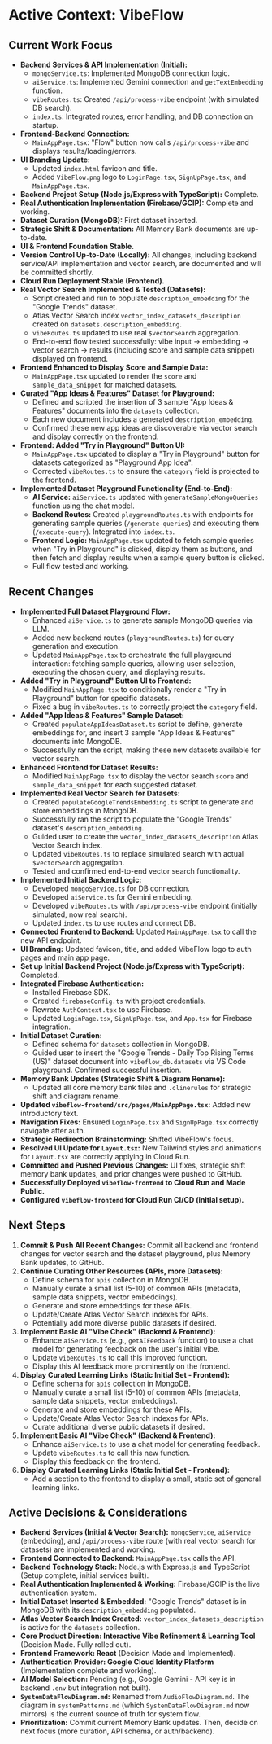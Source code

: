 # Active Context: VibeFlow

## Current Work Focus
*   **Backend Services & API Implementation (Initial):**
    *   `mongoService.ts`: Implemented MongoDB connection logic.
    *   `aiService.ts`: Implemented Gemini connection and `getTextEmbedding` function.
    *   `vibeRoutes.ts`: Created `/api/process-vibe` endpoint (with simulated DB search).
    *   `index.ts`: Integrated routes, error handling, and DB connection on startup.
*   **Frontend-Backend Connection:**
    *   `MainAppPage.tsx`: "Flow" button now calls `/api/process-vibe` and displays results/loading/errors.
*   **UI Branding Update:**
    *   Updated `index.html` favicon and title.
    *   Added `VibeFlow.png` logo to `LoginPage.tsx`, `SignUpPage.tsx`, and `MainAppPage.tsx`.
*   **Backend Project Setup (Node.js/Express with TypeScript):** Complete.
*   **Real Authentication Implementation (Firebase/GCIP):** Complete and working.
*   **Dataset Curation (MongoDB):** First dataset inserted.
*   **Strategic Shift & Documentation:** All Memory Bank documents are up-to-date.
*   **UI & Frontend Foundation Stable.**
*   **Version Control Up-to-Date (Locally):** All changes, including backend service/API implementation and vector search, are documented and will be committed shortly.
*   **Cloud Run Deployment Stable (Frontend).**
*   **Real Vector Search Implemented & Tested (Datasets):**
    *   Script created and run to populate `description_embedding` for the "Google Trends" dataset.
    *   Atlas Vector Search index `vector_index_datasets_description` created on `datasets.description_embedding`.
    *   `vibeRoutes.ts` updated to use real `$vectorSearch` aggregation.
    *   End-to-end flow tested successfully: vibe input -> embedding -> vector search -> results (including score and sample data snippet) displayed on frontend.
*   **Frontend Enhanced to Display Score and Sample Data:**
    *   `MainAppPage.tsx` updated to render the `score` and `sample_data_snippet` for matched datasets.
*   **Curated "App Ideas & Features" Dataset for Playground:**
    *   Defined and scripted the insertion of 3 sample "App Ideas & Features" documents into the `datasets` collection.
    *   Each new document includes a generated `description_embedding`.
    *   Confirmed these new app ideas are discoverable via vector search and display correctly on the frontend.
*   **Frontend: Added "Try in Playground" Button UI:**
    *   `MainAppPage.tsx` updated to display a "Try in Playground" button for datasets categorized as "Playground App Idea".
    *   Corrected `vibeRoutes.ts` to ensure the `category` field is projected to the frontend.
*   **Implemented Dataset Playground Functionality (End-to-End):**
    *   **AI Service:** `aiService.ts` updated with `generateSampleMongoQueries` function using the chat model.
    *   **Backend Routes:** Created `playgroundRoutes.ts` with endpoints for generating sample queries (`/generate-queries`) and executing them (`/execute-query`). Integrated into `index.ts`.
    *   **Frontend Logic:** `MainAppPage.tsx` updated to fetch sample queries when "Try in Playground" is clicked, display them as buttons, and then fetch and display results when a sample query button is clicked.
    *   Full flow tested and working.

## Recent Changes
*   **Implemented Full Dataset Playground Flow:**
    *   Enhanced `aiService.ts` to generate sample MongoDB queries via LLM.
    *   Added new backend routes (`playgroundRoutes.ts`) for query generation and execution.
    *   Updated `MainAppPage.tsx` to orchestrate the full playground interaction: fetching sample queries, allowing user selection, executing the chosen query, and displaying results.
*   **Added "Try in Playground" Button UI to Frontend:**
    *   Modified `MainAppPage.tsx` to conditionally render a "Try in Playground" button for specific datasets.
    *   Fixed a bug in `vibeRoutes.ts` to correctly project the `category` field.
*   **Added "App Ideas & Features" Sample Dataset:**
    *   Created `populateAppIdeasDataset.ts` script to define, generate embeddings for, and insert 3 sample "App Ideas & Features" documents into MongoDB.
    *   Successfully ran the script, making these new datasets available for vector search.
*   **Enhanced Frontend for Dataset Results:**
    *   Modified `MainAppPage.tsx` to display the vector search `score` and `sample_data_snippet` for each suggested dataset.
*   **Implemented Real Vector Search for Datasets:**
    *   Created `populateGoogleTrendsEmbedding.ts` script to generate and store embeddings in MongoDB.
    *   Successfully ran the script to populate the "Google Trends" dataset's `description_embedding`.
    *   Guided user to create the `vector_index_datasets_description` Atlas Vector Search index.
    *   Updated `vibeRoutes.ts` to replace simulated search with actual `$vectorSearch` aggregation.
    *   Tested and confirmed end-to-end vector search functionality.
*   **Implemented Initial Backend Logic:**
    *   Developed `mongoService.ts` for DB connection.
    *   Developed `aiService.ts` for Gemini embedding.
    *   Developed `vibeRoutes.ts` with `/api/process-vibe` endpoint (initially simulated, now real search).
    *   Updated `index.ts` to use routes and connect DB.
*   **Connected Frontend to Backend:** Updated `MainAppPage.tsx` to call the new API endpoint.
*   **UI Branding:** Updated favicon, title, and added VibeFlow logo to auth pages and main app page.
*   **Set up Initial Backend Project (Node.js/Express with TypeScript):** Completed.
*   **Integrated Firebase Authentication:**
    *   Installed Firebase SDK.
    *   Created `firebaseConfig.ts` with project credentials.
    *   Rewrote `AuthContext.tsx` to use Firebase.
    *   Updated `LoginPage.tsx`, `SignUpPage.tsx`, and `App.tsx` for Firebase integration.
*   **Initial Dataset Curation:**
    *   Defined schema for `datasets` collection in MongoDB.
    *   Guided user to insert the "Google Trends - Daily Top Rising Terms (US)" dataset document into `vibeflow_db.datasets` via VS Code playground. Confirmed successful insertion.
*   **Memory Bank Updates (Strategic Shift & Diagram Rename):**
    *   Updated all core memory bank files and `.clinerules` for strategic shift and diagram rename.
*   **Updated `vibeflow-frontend/src/pages/MainAppPage.tsx`:** Added new introductory text.
*   **Navigation Fixes:** Ensured `LoginPage.tsx` and `SignUpPage.tsx` correctly navigate after auth.
*   **Strategic Redirection Brainstorming:** Shifted VibeFlow's focus.
*   **Resolved UI Update for `Layout.tsx`:** New Tailwind styles and animations for `Layout.tsx` are correctly applying in Cloud Run.
*   **Committed and Pushed Previous Changes:** UI fixes, strategic shift memory bank updates, and prior changes were pushed to GitHub.
*   **Successfully Deployed `vibeflow-frontend` to Cloud Run and Made Public.**
*   **Configured `vibeflow-frontend` for Cloud Run CI/CD (initial setup).**

## Next Steps
1.  **Commit & Push All Recent Changes:** Commit all backend and frontend changes for vector search and the dataset playground, plus Memory Bank updates, to GitHub.
2.  **Continue Curating Other Resources (APIs, more Datasets):**
    *   Define schema for `apis` collection in MongoDB.
    *   Manually curate a small list (5-10) of common APIs (metadata, sample data snippets, vector embeddings).
    *   Generate and store embeddings for these APIs.
    *   Update/Create Atlas Vector Search indexes for APIs.
    *   Potentially add more diverse public datasets if desired.
3.  **Implement Basic AI "Vibe Check" (Backend & Frontend):**
    *   Enhance `aiService.ts` (e.g., `getAIFeedback` function) to use a chat model for generating feedback on the user's initial vibe.
    *   Update `vibeRoutes.ts` to call this improved function.
    *   Display this AI feedback more prominently on the frontend.
4.  **Display Curated Learning Links (Static Initial Set - Frontend):**
    *   Define schema for `apis` collection in MongoDB.
    *   Manually curate a small list (5-10) of common APIs (metadata, sample data snippets, vector embeddings).
    *   Generate and store embeddings for these APIs.
    *   Update/Create Atlas Vector Search indexes for APIs.
    *   Curate additional diverse public datasets if desired.
4.  **Implement Basic AI "Vibe Check" (Backend & Frontend):**
    *   Enhance `aiService.ts` to use a chat model for generating feedback.
    *   Update `vibeRoutes.ts` to call this new function.
    *   Display this feedback on the frontend.
4.  **Display Curated Learning Links (Static Initial Set - Frontend):**
    *   Add a section to the frontend to display a small, static set of general learning links.

## Active Decisions & Considerations
*   **Backend Services (Initial & Vector Search):** `mongoService`, `aiService` (embedding), and `/api/process-vibe` route (with real vector search for datasets) are implemented and working.
*   **Frontend Connected to Backend:** `MainAppPage.tsx` calls the API.
*   **Backend Technology Stack:** Node.js with Express.js and TypeScript (Setup complete, initial services built).
*   **Real Authentication Implemented & Working:** Firebase/GCIP is the live authentication system.
*   **Initial Dataset Inserted & Embedded:** "Google Trends" dataset is in MongoDB with its `description_embedding` populated.
*   **Atlas Vector Search Index Created:** `vector_index_datasets_description` is active for the `datasets` collection.
*   **Core Product Direction: Interactive Vibe Refinement & Learning Tool** (Decision Made. Fully rolled out).
*   **Frontend Framework: React** (Decision Made and Implemented).
*   **Authentication Provider: Google Cloud Identity Platform** (Implementation complete and working).
*   **AI Model Selection:** Pending (e.g., Google Gemini - API key is in backend `.env` but integration not built).
*   **`SystemDataFlowDiagram.md`:** Renamed from `AudioFlowDiagram.md`. The diagram in `systemPatterns.md` (which `SystemDataFlowDiagram.md` now mirrors) is the current source of truth for system flow.
*   **Prioritization:** Commit current Memory Bank updates. Then, decide on next focus (more curation, API schema, or auth/backend).
